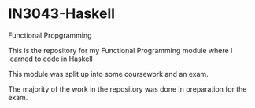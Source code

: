 # IN3043-Haskell
Functional Propgramming

This is the repository for my Functional Programming module where I learned to code in Haskell

This module was split up into some coursework and an exam.

The majority of the work in the repository was done in preparation for the exam.
